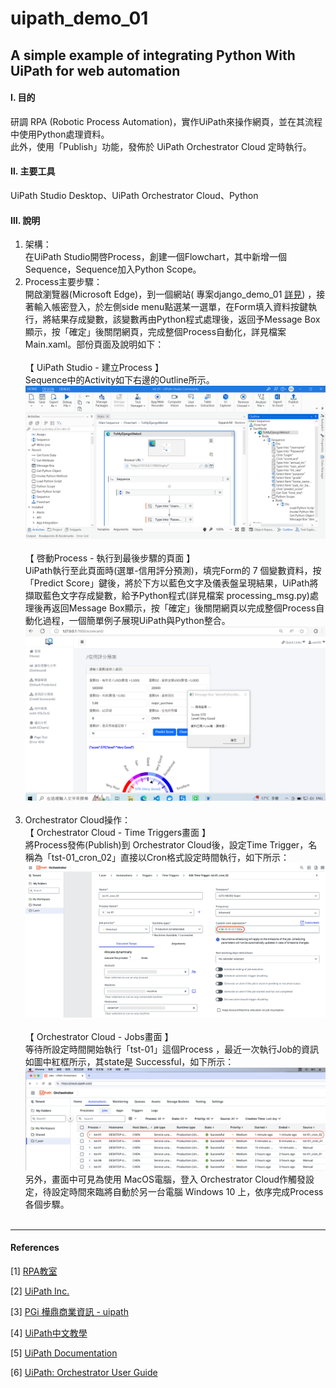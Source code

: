 # **uipath_demo_01**

## **A simple example of integrating Python With UiPath for web automation**

#### **Ⅰ. 目的** 
研調 RPA (Robotic Process Automation)，實作UiPath來操作網頁，並在其流程中使用Python處理資料。<br>
此外，使用「Publish」功能，發佈於 UiPath Orchestrator Cloud 定時執行。 

#### **Ⅱ. 主要工具**
UiPath Studio Desktop、UiPath Orchestrator Cloud、Python

#### **Ⅲ. 說明**
1. 架構：<br>
在UiPath Studio開啓Process，創建一個Flowchart，其中新增一個Sequence，Sequence加入Python Scope。<br>
2. Process主要步驟：<br>
開啟瀏覽器(Microsoft Edge)，到一個網站( 專案django_demo_01 [詳見](<https://github.com/qinglian1105>)) ，接著輸入帳密登入，於左側side menu點選某一選單，在Form填入資料按鍵執行，將結果存成變數，該變數再由Python程式處理後，返回予Message Box顯示，按「確定」後關閉網頁，完成整個Process自動化，詳見檔案 Main.xaml。部份頁面及說明如下：<br><br> 
【 UiPath Studio - 建立Process 】<br>
Sequence中的Activity如下右邊的Outline所示。<br>
![avatar](./README_png/page_uipath.png)<br><br>
【 啓動Process - 執行到最後步驟的頁面 】<br>
UiPath執行至此頁面時(選單-信用評分預測)，填完Form的 7 個變數資料，按「Predict Score」鍵後，將於下方以藍色文字及儀表盤呈現結果，UiPath將擷取藍色文字存成變數，給予Python程式(詳見檔案 processing_msg.py)處理後再返回Message Box顯示，按「確定」後關閉網頁以完成整個Process自動化過程，一個簡單例子展現UiPath與Python整合。<br>
![avatar](./README_png/page_results.png)<br><br>
3. Orchestrator Cloud操作：<br>
【 Orchestrator Cloud - Time Triggers畫面 】<br>
將Process發佈(Publish)到 Orchestrator Cloud後，設定Time Trigger，名稱為「tst-01_cron_02」直接以Cron格式設定時間執行，如下所示：<br>
![avatar](./README_png/page_cron_setting.png)<br><br>
【 Orchestrator Cloud - Jobs畫面 】<br>
等待所設定時間開始執行「tst-01」這個Process ，最近一次執行Job的資訊如圖中紅框所示，其state是 Successful，如下所示：<br>
![avatar](./README_png/page_job_successful.png)<br>
另外，畫面中可見為使用 MacOS電腦，登入 Orchestrator Cloud作觸發設定，待設定時間來臨將自動於另一台電腦 Windows 10 上，依序完成Process各個步驟。<br><br>

---

#### **References**

[1] [RPA教室](<https://www.youtube.com/@RPA-Class>)

[2] [UiPath Inc.](<https://www.uipath.com/>)

[3] [PGi 樺鼎商業資訊 - uipath](<https://www.perform-global.com/product/uipath>)

[4] [UiPath中文教學](<https://www.youtube.com/watch?v=IL4lsZX9LqI&list=PLBHK5akT2cACpRygEIjbpZtLF50bjrdep&index=2>)

[5] [UiPath Documentation](<https://docs.uipath.com/activities/other/latest/developer/python-scope>)

[6] [UiPath: Orchestrator User Guide](<https://docs.uipath.com/orchestrator/automation-cloud/latest/user-guide/introduction>)